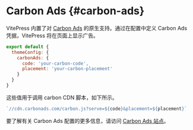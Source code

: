 # Carbon Ads {#carbon-ads}

VitePress 内置了对 [Carbon Ads](https://www.carbonads.net/) 的原生支持。通过在配置中定义 Carbon Ads 凭据，VitePress 将在页面上显示广告。

```js
export default {
  themeConfig: {
    carbonAds: {
      code: 'your-carbon-code',
      placement: 'your-carbon-placement'
    }
  }
}
```

这些值用于调用 carbon CDN 脚本，如下所示。

```js
`//cdn.carbonads.com/carbon.js?serve=${code}&placement=${placement}`
```

要了解有关 Carbon Ads 配置的更多信息，请访问 [Carbon Ads 站点](https://www.carbonads.net/)。
